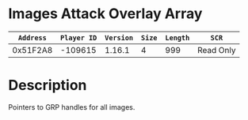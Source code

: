 # Images Attack Overlay Array

| `Address` | `Player ID` | `Version` | `Size` | `Length` | `SCR` |
| ---------- | ----------- | --------- | ------ | -------- | ---- |
| 0x51F2A8 | -109615 | 1.16.1 | 4 | 999 | Read Only |

# Description

Pointers to GRP handles for all images.